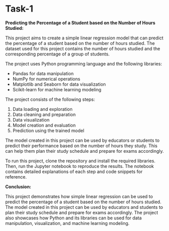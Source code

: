 # Task-1
**Predicting the Percentage of a Student based on the Number of Hours Studied:**

This project aims to create a simple linear regression model that can predict the percentage of a student based on the number of hours studied. The dataset used for this project contains the number of hours studied and the corresponding percentage of a group of students.

The project uses Python programming language and the following libraries:

- Pandas for data manipulation
- NumPy for numerical operations
- Matplotlib and Seaborn for data visualization
- Scikit-learn for machine learning modeling

The project consists of the following steps:

1. Data loading and exploration
2. Data cleaning and preparation
3. Data visualization
4. Model creation and evaluation
5. Prediction using the trained model

The model created in this project can be used by educators or students to predict their performance based on the number of hours they study. This can help them plan their study schedule and prepare for exams accordingly.

To run this project, clone the repository and install the required libraries. Then, run the Jupyter notebook to reproduce the results. The notebook contains detailed explanations of each step and code snippets for reference.

**Conclusion:**

This project demonstrates how simple linear regression can be used to predict the percentage of a student based on the number of hours studied. The model created in this project can be used by educators and students to plan their study schedule and prepare for exams accordingly. The project also showcases how Python and its libraries can be used for data manipulation, visualization, and machine learning modeling.
